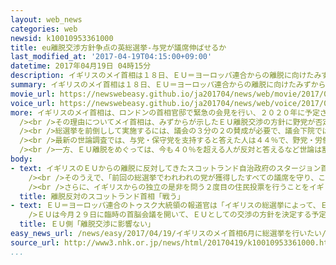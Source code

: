 ```yaml
---
layout: web_news
categories: web
newsid: k10010953361000
title: eu離脱交渉方針争点の英総選挙-与党が議席伸ばせるか
last_modified_at: '2017-04-19T04:15:00+09:00'
datetime: 2017年04月19日 04時15分
description: イギリスのメイ首相は１８日、ＥＵ＝ヨーロッパ連合からの離脱に向けたみずからの交渉方針を争点に、総選挙を前倒しして、ことし６月に行いたい考えを示しましたが、今も離脱をめぐるイギリスの世論は割れており、メイ首相が思惑どおり議席を伸ばせるのか注目されます。
summary: イギリスのメイ首相は１８日、ＥＵ＝ヨーロッパ連合からの離脱に向けたみずからの交渉方針を争点に、総選挙を前倒しして、ことし６月に行いたい考えを示しましたが、今も離脱をめぐるイギリスの世論は割れており、メイ首相が思惑どおり議席を伸ばせるのか注目されます。
movie_url: https://newswebeasy.github.io/ja201704/news/web/movie/2017/04/19/k10010953361000.mp4
voice_url: https://newswebeasy.github.io/ja201704/news/web/voice/2017/04/19/k10010953361000.mp3
more: イギリスのメイ首相は、ロンドンの首相官邸で緊急の会見を行い、２０２０年に予定されていた総選挙を前倒しして、ことし６月８日に実施したいという意向を明らかにしました。<br
  /><br />その理由についてメイ首相は、みずからが示したＥＵ離脱交渉の方針に野党が否定的な対応をとっていると批判したうえで、「今総選挙を実施しなければ政治ゲームが続くことになる。野党の対応はヨーロッパとの交渉にあたる政府の立場を弱めることになる」と説明しました。<br
  /><br />総選挙を前倒しして実施するには、議会の３分の２の賛成が必要で、議会下院では１９日に審議が行われる予定ですが、最大野党の労働党も賛成する考えを示していることから、メイ首相の意向どおり、前倒しが決まるものと見られます。<br
  /><br />最新の世論調査では、与党・保守党を支持すると答えた人は４４％で、野党・労働党の２３％を大きく上回っているため、メイ首相としてはこのまま総選挙に勝利して支持基盤を固めたうえで、ＥＵとの離脱交渉にのぞみたい思惑だと見られます。<br
  /><br />一方、ＥＵ離脱をめぐっては、今も４０％を超える人が反対と答えるなど世論は割れたままで、メイ首相が思惑どおりに議席を伸ばせるかどうか注目されます。
body:
- text: イギリスのＥＵからの離脱に反対してきたスコットランド自治政府のスタージョン首相は、「メイ首相の発表は、すべてが自分の政党のため、小さな私利私欲のためであり、国全体の利益のためではないことは明らかだ。彼女に同意しない人たちを排除し、国をますます右傾化させるために自由な裁量を得ようとしているのは明白だ」と批判しました。<br
    /><br />そのうえで、「前回の総選挙でわれわれの党が獲得したすべての議席を守り、この選挙を勝利するために戦っていく」と述べ、総選挙に向け、みずからが率いるスコットランド民族党への支持を呼びかけていく姿勢を強調しました。<br
    /><br />さらに、イギリスからの独立の是非を問う２度目の住民投票を行うことをイギリス政府に求めていく方針について、「住民投票を求める立場は変わらず、この選挙戦でも明らかにしていく。保守党政権がわれわれの未来を決めるのではなく、われわれがスコットランドのための未来を決めるべきときだ。選挙を通じてその方針を訴え、それは選挙後も変わらない」と述べ、独立の是非を問う住民投票の実施を求める方針は変わらないと強調しました。
  title: 離脱反対のスコットランド首相「戦う」
- text: ＥＵ＝ヨーロッパ連合のトゥスク大統領の報道官は「イギリスの総選挙によって、ＥＵ加盟２７か国の計画が変更されることはない」と述べイギリスとの離脱交渉に影響はないとの考えを示しました。<br
    />ＥＵは今月２９日に臨時の首脳会議を開いて、ＥＵとしての交渉の方針を決定する予定で、早ければ来月下旬にもイギリスとの交渉を始めるとしています。
  title: ＥＵ側「離脱交渉に影響ない」
easy_news_url: /news/easy/2017/04/19/イギリスのメイ首相6月に総選挙を行いたい/
source_url: http://www3.nhk.or.jp/news/html/20170419/k10010953361000.html
...
```

